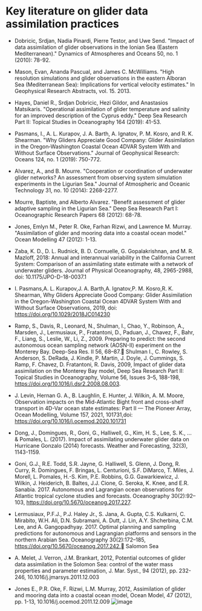 # Key literature on glider data assimilation practices


- Dobricic, Srdjan, Nadia Pinardi, Pierre Testor, and Uwe Send. "Impact of data assimilation of glider observations in the Ionian Sea (Eastern Mediterranean)." Dynamics of Atmospheres and Oceans 50, no. 1 (2010): 78-92.

- Mason, Evan, Ananda Pascual, and James C. McWilliams. "High resolution simulations and glider observations in the eastern Alboran Sea (Mediterranean Sea): Implications for vertical velocity estimates." In Geophysical Research Abstracts, vol. 15. 2013.

- Hayes, Daniel R., Srdjan Dobricic, Hezi Gildor, and Anastasios Matsikaris. "Operational assimilation of glider temperature and salinity for an improved description of the Cyprus eddy." Deep Sea Research Part II: Topical Studies in Oceanography 164 (2019): 41-53.

- Pasmans, I., A. L. Kurapov, J. A. Barth, A. Ignatov, P. M. Kosro, and R. K. Shearman. "Why Gliders Appreciate Good Company: Glider Assimilation in the Oregon‐Washington Coastal Ocean 4DVAR System With and Without Surface Observations." Journal of Geophysical Research: Oceans 124, no. 1 (2019): 750-772.

- Alvarez, A., and B. Mourre. "Cooperation or coordination of underwater glider networks? An assessment from observing system simulation experiments in the Ligurian Sea." Journal of Atmospheric and Oceanic Technology 31, no. 10 (2014): 2268-2277.

- Mourre, Baptiste, and Alberto Alvarez. "Benefit assessment of glider adaptive sampling in the Ligurian Sea." Deep Sea Research Part I: Oceanographic Research Papers 68 (2012): 68-78.

- Jones, Emlyn M., Peter R. Oke, Farhan Rizwi, and Lawrence M. Murray. "Assimilation of glider and mooring data into a coastal ocean model." Ocean Modelling 47 (2012): 1-13.

- Zaba, K. D., D. L. Rudnick, B. D. Cornuelle, G. Gopalakrishnan, and M. R. Mazloff, 2018: Annual and interannual variability in the California Current System: Comparison of an assimilating state estimate with a network of underwater gliders. Journal of Physical Oceanography, 48, 2965-2988, doi: 10.1175/JPO-D-18-0037.1

- I. Pasmans,A. L. Kurapov,J. A. Barth,A. Ignatov,P. M. Kosro,R. K. Shearman, Why Gliders Appreciate Good Company: Glider Assimilation in the Oregon-Washington Coastal Ocean 4DVAR System With and Without Surface Observations, 2019,  doi: https://doi.org/10.1029/2018JC014230

- Ramp, S., Davis, R., Leonard, N., Shulman, I., Chao, Y., Robinson, A., Marsden, J., Lermusiaux, P., Fratantoni, D., Paduan, J., Chavez, F., Bahr, F., Liang, S., Leslie, W., Li, Z., 2009. Preparing to predict: the second autonomous ocean sampling network (AOSN-II) experiment on the Monterey Bay. Deep-Sea Res. II 56, 68–87.
Shulman I., C. Rowley, S. Anderson, S. DeRada, J. Kindle, P. Martin, J. Doyle, J. Cummings, S. Ramp, F. Chavez, D. Fratantoni, R. Davis, 2009, Impact of glider data assimilation on the Monterey Bay model, Deep Sea Research Part II: Topical Studies in Oceanography, Volume 56, Issues 3–5, 188-198, https://doi.org/10.1016/j.dsr2.2008.08.003.

- J. Levin, Hernan G. A., B. Laughlin, E. Hunter, J. Wilkin, A. M. Moore, Observation impacts on the Mid-Atlantic Bight front and cross-shelf transport in 4D-Var ocean state estimates: Part II — The Pioneer Array, Ocean Modelling, Volume 157, 2021, 101731,doi: https://doi.org/10.1016/j.ocemod.2020.101731 

- Dong, J., Domingues, R., Goni, G., Halliwell, G., Kim, H. S., Lee, S. K., ... & Pomales, L. (2017). Impact of assimilating underwater glider data on Hurricane Gonzalo (2014) forecasts. Weather and Forecasting, 32(3), 1143-1159. 

- Goni, G.J., R.E. Todd, S.R. Jayne, G. Halliwell, S. Glenn, J. Dong, R. Curry, R. Domingues, F. Bringas, L. Centurioni, S.F. DiMarco, T. Miles, J. Morell, L. Pomales, H.-S. Kim, P.E. Robbins, G.G. Gawarkiewicz, J. Wilkin, J. Heiderich, B. Baltes, J.J. Cione, G. Seroka, K. Knee, and E.R. Sanabia. 2017. Autonomous and Lagrangian ocean observations for Atlantic tropical cyclone studies and forecasts. Oceanography 30(2):92–103, https://doi.org/10.5670/oceanog.2017.227. 

- Lermusiaux, P.F.J., P.J. Haley Jr., S. Jana, A. Gupta, C.S. Kulkarni, C. Mirabito, W.H. Ali, D.N. Subramani, A. Dutt, J. Lin, A.Y. Shcherbina, C.M. Lee, and A. Gangopadhyay. 2017. Optimal planning and sampling predictions for autonomous and Lagrangian platforms and sensors in the northern Arabian Sea. Oceanography 30(2):172–185, https://doi.org/10.5670/oceanog.2017.242.
Salomon Sea

- A. Melet, J. Verron, J.M. Brankart, 2012, Potential outcomes of glider data assimilation in the Solomon Sea: control of the water mass properties and parameter estimation, J. Mar. Syst., 94 (2012), pp. 232-246, 10.1016/j.jmarsys.2011.12.003

- Jones E., P.R. Oke, F. Rizwi, L.M. Murray, 2012, Assimilation of glider and mooring data into a coastal ocean model, Ocean Model, 47 (2012), pp. 1-13, 10.1016/j.ocemod.2011.12.009
![image](https://user-images.githubusercontent.com/79571123/191085265-709df2e7-7214-4d52-aa67-666e676be443.png)


